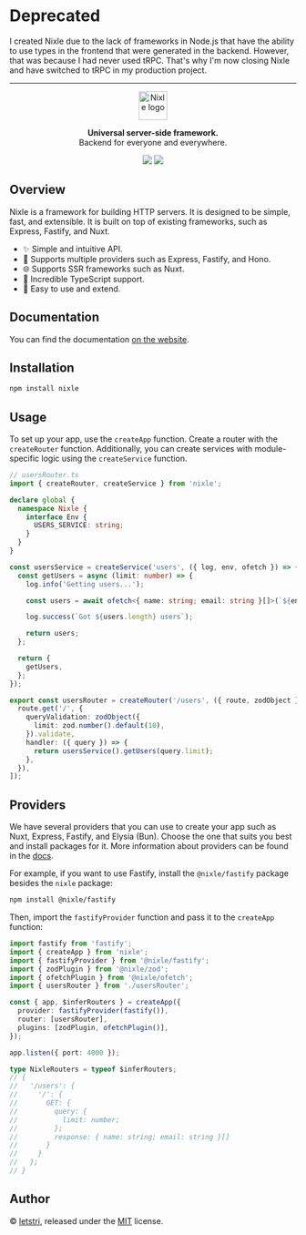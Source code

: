 # Deprecated

I created Nixle due to the lack of frameworks in Node.js that have the ability to use types in the frontend that were generated in the backend. However, that was because I had never used tRPC. That's why I'm now closing Nixle and have switched to tRPC in my production project.

---

<p align="center">
  <a href="https://nixle.letstri.dev" target="_blank" rel="noopener noreferrer">
    <img height="50" src="https://nixle.letstri.dev/logo-with-text.svg" alt="Nixle logo">
  </a>
</p>
<p align="center">
  <strong>Universal server-side framework.</strong><br>Backend for everyone and everywhere.
</p>
<p align="center">
  <a href="https://www.npmjs.com/package/nixle"><img src="https://img.shields.io/npm/v/nixle.svg?style=for-the-badge"></a>
  <a href="https://nixle.letstri.dev"><img src="https://img.shields.io/badge/you_want-nixle-blue?style=for-the-badge"></a>
</p>

## Overview

Nixle is a framework for building HTTP servers. It is designed to be simple, fast, and extensible. It is built on top of existing frameworks, such as Express, Fastify, and Nuxt.

- ✨ Simple and intuitive API.
- 🚀 Supports multiple providers such as Express, Fastify, and Hono.
- 🌐 Supports SSR frameworks such as Nuxt.
- 💪 Incredible TypeScript support.
- 🎯 Easy to use and extend.

## Documentation

You can find the documentation [on the website](https://nixle.letstri.dev).

## Installation

```bash
npm install nixle
```

## Usage

To set up your app, use the `createApp` function. Create a router with the `createRouter` function. Additionally, you can create services with module-specific logic using the `createService` function.

```ts
// usersRouter.ts
import { createRouter, createService } from 'nixle';

declare global {
  namespace Nixle {
    interface Env {
      USERS_SERVICE: string;
    }
  }
}

const usersService = createService('users', ({ log, env, ofetch }) => {
  const getUsers = async (limit: number) => {
    log.info('Getting users...');

    const users = await ofetch<{ name: string; email: string }[]>(`${env.USERS_SERVICE}/users`);

    log.success(`Got ${users.length} users`);

    return users;
  };

  return {
    getUsers,
  };
});

export const usersRouter = createRouter('/users', ({ route, zodObject }) => [
  route.get('/', {
    queryValidation: zodObject({
      limit: zod.number().default(10),
    }).validate,
    handler: ({ query }) => {
      return usersService().getUsers(query.limit);
    },
  }),
]);
```

## Providers

We have several providers that you can use to create your app such as Nuxt, Express, Fastify, and Elysia (Bun). Choose the one that suits you best and install packages for it. More information about providers can be found in the [docs](https://nixle.letstri.dev/providers/what.html).

For example, if you want to use Fastify, install the `@nixle/fastify` package besides the `nixle` package:

```bash
npm install @nixle/fastify
```

Then, import the `fastifyProvider` function and pass it to the `createApp` function:

```ts
import fastify from 'fastify';
import { createApp } from 'nixle';
import { fastifyProvider } from '@nixle/fastify';
import { zodPlugin } from '@nixle/zod';
import { ofetchPlugin } from '@nixle/ofetch';
import { usersRouter } from './usersRouter';

const { app, $inferRouters } = createApp({
  provider: fastifyProvider(fastify()),
  router: [usersRouter],
  plugins: [zodPlugin, ofetchPlugin()],
});

app.listen({ port: 4000 });

type NixleRouters = typeof $inferRouters;
// {
//   '/users': {
//     '/': {
//       GET: {
//         query: {
//           limit: number;
//         };
//         response: { name: string; email: string }[]
//       }
//     }
//   };
// }
```

## Author

© [letstri](https://letstri.dev), released under the [MIT](https://github.com/letstri/nixle/blob/main/LICENSE) license.

